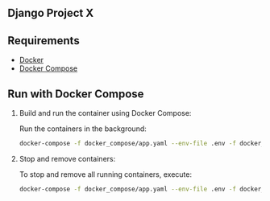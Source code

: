## Django Project X

## Requirements

- [Docker](https://www.docker.com/get-started)
- [Docker Compose](https://docs.docker.com/compose/install/)

## Run with Docker Compose

1. Build and run the container using Docker Compose:
    
    Run the containers in the background:

    ```sh
    docker-compose -f docker_compose/app.yaml --env-file .env -f docker_compose/storages.yaml --env-file .env up --build -d
    ```    

2. Stop and remove containers:

    To stop and remove all running containers, execute:

    ```sh
    docker-compose -f docker_compose/app.yaml --env-file .env -f docker_compose/storages.yaml --env-file .env up --build -d
    ```    